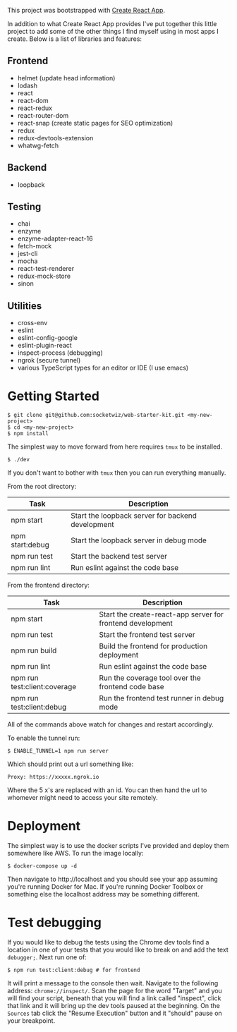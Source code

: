 This project was bootstrapped with [Create React App](https://github.com/facebookincubator/create-react-app).

In addition to what Create React App provides I've put together this
little project to add some of the other things I find myself using in
most apps I create.  Below is a list of libraries and features:

## Frontend
* helmet (update head information)
* lodash
* react
* react-dom
* react-redux
* react-router-dom
* react-snap (create static pages for SEO optimization)
* redux
* redux-devtools-extension
* whatwg-fetch

## Backend
* loopback

## Testing
* chai
* enzyme
* enzyme-adapter-react-16
* fetch-mock
* jest-cli
* mocha
* react-test-renderer
* redux-mock-store
* sinon

## Utilities
* cross-env
* eslint
* eslint-config-google
* eslint-plugin-react
* inspect-process (debugging)
* ngrok (secure tunnel)
* various TypeScript types for an editor or IDE (I use emacs)

# Getting Started

``` shell
$ git clone git@github.com:socketwiz/web-starter-kit.git <my-new-project>
$ cd <my-new-project>
$ npm install
```

The simplest way to move forward from here requires `tmux` to be installed.

``` shell
$ ./dev
```

If you don't want to bother with `tmux` then you can run everything manually.

From the root directory:

Task | Description
-----|------------
npm start | Start the loopback server for backend development
npm start:debug | Start the loopback server in debug mode
npm run test | Start the backend test server
npm run lint | Run eslint against the code base

From the frontend directory:

Task | Description
-----|------------
npm start | Start the create-react-app server for frontend development
npm run test | Start the frontend test server
npm run build | Build the frontend for production deployment
npm run lint | Run eslint against the code base
npm run test:client:coverage | Run the coverage tool over the frontend code base
npm run test:client:debug | Run the frontend test runner in debug mode

All of the commands above watch for changes and restart accordingly.  

To enable the tunnel run:

``` shell
$ ENABLE_TUNNEL=1 npm run server
```

Which should print out a url something like:

``` shell
Proxy: https://xxxxx.ngrok.io
```

Where the 5 x's are replaced with an id.  You can then hand the url to
whomever might need to access your site remotely.

# Deployment

The simplest way is to use the docker scripts I've provided and deploy
them somewhere like AWS. To run the image locally:

``` shell
$ docker-compose up -d
```

Then navigate to http://localhost and you should see your app assuming
you're running Docker for Mac.  If you're running Docker Toolbox or
something else the localhost address may be something different.

# Test debugging

If you would like to debug the tests using the Chrome dev tools find a
location in one of your tests that you would like to break on and add
the text `debugger;`. Next run one of:

``` shell
$ npm run test:client:debug # for frontend
```

It will print a message to the console then wait.  Navigate to the
following address: `chrome://inspect/`. Scan the page for the word
"Target" and you will find your script, beneath that you will find a
link called "inspect", click that link and it will bring up the dev
tools paused at the beginning. On the `Sources` tab click the "Resume
Execution" button and it "should" pause on your breakpoint.
